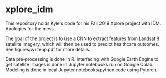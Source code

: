 # xplore_idm

This repository holds Kyle's code for his Fall 2019 Xplore project with IDM. Apologies for the mess.

The goal of the project is to use a CNN to extract features from Landsat 8 satellite imagery, which will then be used to predict healthcare outcomes. See figures/writeup.pdf for more details.

Data pre-processing is done in R.
Interfacing with Google Earth Engine to get satellite images is done in Jupyter notebooks run on Google Colab.
Modeling is done in local Jupyter notebooks/python code using Pytorch.

